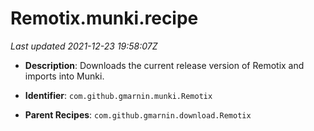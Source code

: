 # Remotix.munki.recipe

_Last updated 2021-12-23 19:58:07Z_

- **Description**: Downloads the current release version of Remotix and imports into Munki.

- **Identifier**: `com.github.gmarnin.munki.Remotix`

- **Parent Recipes**: `com.github.gmarnin.download.Remotix`